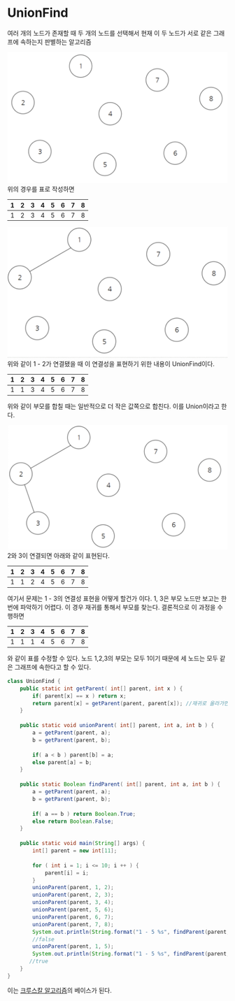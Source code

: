 # UnionFind
여러 개의 노드가 존재할 때 두 개의 노드를 선택해서 현재 이 두 노드가 서로 같은 그래프에 속하는지 판별하는 알고리즘

![](../img/스크린샷%202024-02-09%2021.50.20.png)
위의 경우를 표로 작성하면

|1|2|3|4|5|6|7|8|
|:---:|:---:|:---:|:---:|:---:|:---:|:---:|:---:|
|1|2|3|4|5|6|7|8|

![](../img/스크린샷%202024-02-09%2021.50.40.png)
위와 같이 1 - 2가 연결됐을 때 이 연결성을 표현하기 위한 내용이 UnionFind이다.

|1|  2  |3|4|5|6|7|8|
|:---:|:---:|:---:|:---:|:---:|:---:|:---:|:---:|
|1|  1  |3|4|5|6|7|8|

위와 같이 부모를 합칠 때는 일반적으로 더 작은 값쪽으로 합친다. 이를 Union이라고 한다.

![](../img/스크린샷%202024-02-09%2021.50.57.png)
2와 3이 연결되면 아래와 같이 표현된다.

|1|  2  |  3  |4|5|6|7|8|
|:---:|:---:|:---:|:---:|:---:|:---:|:---:|:---:|
|1|  1  |  2  |4|5|6|7|8|

여기서 문제는 1 - 3의 연결성 표현을 어떻게 할건가 이다. 1, 3은 부모 노드만 보고는 한 번에 파악하기 어렵다. 
이 경우 재귀를 통해서 부모를 찾는다. 
결론적으로 이 과정을 수행하면

|1|  2  |  3  |4|5|6|7|8|
|:---:|:---:|:---:|:---:|:---:|:---:|:---:|:---:|
|1|  1  |  1  |4|5|6|7|8|

와 같이 표를 수정할 수 있다. 노드 1,2,3의 부모는 모두 1이기 때문에 세 노드는 모두 같은 그래프에 속한다고 할 수 있다. 

```java
class UnionFind {
    public static int getParent( int[] parent, int x ) {
        if( parent[x] == x ) return x;
        return parent[x] = getParent(parent, parent[x]); //재귀로 올라가면서 찾는다.
    } 
    
    public static void unionParent( int[] parent, int a, int b ) {
        a = getParent(parent, a);
        b = getParent(parent, b);
        
        if( a < b ) parent[b] = a;
        else parent[a] = b;
    }
    
    public static Boolean findParent( int[] parent, int a, int b ) {
        a = getParent(parent, a);
        b = getParent(parent, b);
        
        if( a == b ) return Boolean.True;
        else return Boolean.False;
    }

    public static void main(String[] args) {
        int[] parent = new int[11];
        
        for ( int i = 1; i <= 10; i ++ ) {
            parent[i] = i;
        }
        unionParent(parent, 1, 2);
        unionParent(parent, 2, 3);
        unionParent(parent, 3, 4);
        unionParent(parent, 5, 6);
        unionParent(parent, 6, 7);
        unionParent(parent, 7, 8);
        System.out.println(String.format("1 - 5 %s", findParent(parent, 1, 5)));
        //false
        unionParent(parent, 1, 5);
        System.out.println(String.format("1 - 5 %s", findParent(parent, 1, 5)));
       //true 
    }
}
```

이는 [크루스칼 알고리즘](Kruskal.md)의 베이스가 된다.
